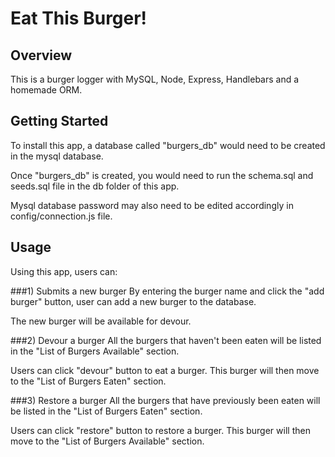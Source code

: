 # Eat This Burger!

## Overview
This is a burger logger with MySQL, Node, Express, Handlebars and a homemade ORM.

## Getting Started
To install this app, a database called "burgers_db" would need to be created in the mysql database.

Once "burgers_db" is created, you would need to run the schema.sql and seeds.sql file in the db folder of this app.

Mysql database password may also need to be edited accordingly in config/connection.js file.

## Usage
Using this app, users can:

###1) Submits a new burger
By entering the burger name and click the "add burger" button, user can add a new burger to the database.

The new burger will be available for devour.

###2) Devour a burger
All the burgers that haven't been eaten will be listed in the "List of Burgers Available" section.

Users can click "devour" button to eat a burger. This burger will then move to the "List of Burgers Eaten" section.

###3) Restore a burger
All the burgers that have previously been eaten will be listed in the "List of Burgers Eaten" section.

Users can click "restore" button to restore a burger. This burger will then move to the "List of Burgers Available" section.